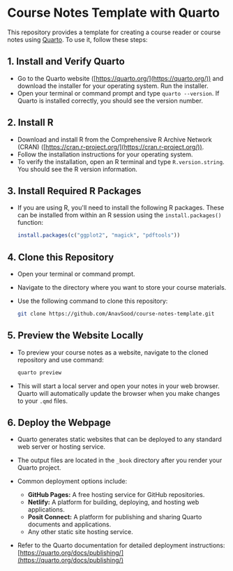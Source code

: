 # Course Notes Template with Quarto

This repository provides a template for creating a course reader or course notes using [Quarto](https://quarto.org/). To use it, follow these steps:

## 1. Install and Verify Quarto

   * Go to the Quarto website ([https://quarto.org/](https://quarto.org/)) and download the installer for your operating system. Run the installer.
   * Open your terminal or command prompt and type `quarto --version`. If Quarto is installed correctly, you should see the version number.

## 2. Install R 

   *  Download and install R from the Comprehensive R Archive Network (CRAN) ([https://cran.r-project.org/](https://cran.r-project.org/)).
   * Follow the installation instructions for your operating system.
   * To verify the installation, open an R terminal and type `R.version.string`. You should see the R version information.

## 3. Install Required R Packages

   * If you are using R, you'll need to install the following R packages. These can be installed from within an R session using the `install.packages()` function:

     ```R
     install.packages(c("ggplot2", "magick", "pdftools"))
     ```

## 4. Clone this Repository

   * Open your terminal or command prompt.
   * Navigate to the directory where you want to store your course materials.
   * Use the following command to clone this repository:

     ```bash
     git clone https://github.com/AnavSood/course-notes-template.git
     ```

## 5. Preview the Website Locally

   * To preview your course notes as a website, navigate to the cloned repository and use command:

     ```bash
     quarto preview
     ```

   * This will start a local server and open your notes in your web browser. Quarto will automatically update the browser when you make changes to your `.qmd` files.

## 6. Deploy the Webpage

   * Quarto generates static websites that can be deployed to any standard web server or hosting service.
   * The output files are located in the `_book` directory after you render your Quarto project.
   * Common deployment options include:
        * **GitHub Pages:** A free hosting service for GitHub repositories.
        * **Netlify:** A platform for building, deploying, and hosting web applications.
        * **Posit Connect:** A platform for publishing and sharing Quarto documents and applications.
        * Any other static site hosting service.

   * Refer to the Quarto documentation for detailed deployment instructions: [https://quarto.org/docs/publishing/](https://quarto.org/docs/publishing/)
